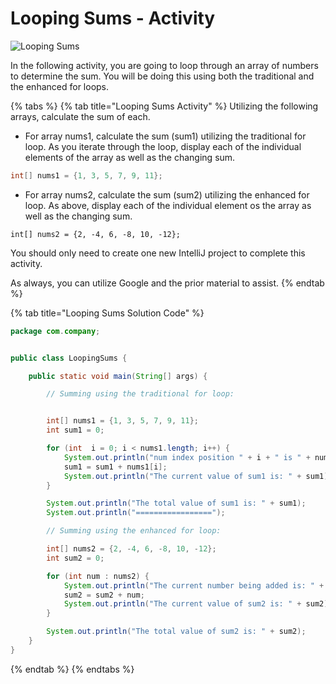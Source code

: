 # Looping Sums - Activity

![Looping Sums](../../../.gitbook/assets/image%20%2880%29.png)

In the following activity, you are going to loop through an array of numbers to determine the sum. You will be doing this using both the traditional and the enhanced for loops. 

{% tabs %}
{% tab title="Looping Sums Activity" %}
Utilizing the following arrays, calculate the sum of each. 

* For array nums1, calculate the sum \(sum1\) utilizing the traditional for loop. As you iterate through the loop, display each of the individual elements of the array as well as the changing sum. 

```java
int[] nums1 = {1, 3, 5, 7, 9, 11};
```

* For array nums2, calculate the sum \(sum2\) utilizing the enhanced for loop.  As above, display each of the individual element os the array as well as the changing sum. 

```text
int[] nums2 = {2, -4, 6, -8, 10, -12};
```

You should only need to create one new IntelliJ project to complete this activity. 

As always, you can utilize Google and the prior material to assist. 
{% endtab %}

{% tab title="Looping Sums Solution Code" %}
```java
package com.company;


public class LoopingSums {

    public static void main(String[] args) {

        // Summing using the traditional for loop:


        int[] nums1 = {1, 3, 5, 7, 9, 11};
        int sum1 = 0;

        for (int  i = 0; i < nums1.length; i++) {
            System.out.println("num index position " + i + " is " + nums1[i]);
            sum1 = sum1 + nums1[i];
            System.out.println("The current value of sum1 is: " + sum1);
        }

        System.out.println("The total value of sum1 is: " + sum1);
        System.out.println("=================");

        // Summing using the enhanced for loop:

        int[] nums2 = {2, -4, 6, -8, 10, -12};
        int sum2 = 0;

        for (int num : nums2) {
            System.out.println("The current number being added is: " + num);
            sum2 = sum2 + num;
            System.out.println("The current value of sum2 is: " + sum2);
        }

        System.out.println("The total value of sum2 is: " + sum2);
    }
}
```
{% endtab %}
{% endtabs %}


